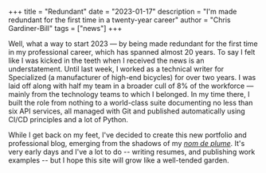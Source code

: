 +++
title = "Redundant"
date = "2023-01-17"
description = "I'm made redundant for the first time in a twenty-year career"
author = "Chris Gardiner-Bill"
tags  = ["news"]
+++

Well, what a way to start 2023 — by being made redundant for the first time in my professional career, which has spanned almost 20 years. To say I felt like I was kicked in the teeth when I received the news is an understatement. Until last week, I worked as a technical writer for Specialized (a manufacturer of high-end bicycles) for over two years. I was laid off along with half my team in a broader cull of 8% of the workforce — mainly from the technology teams to which I belonged. In my time there, I built the role from nothing to a world-class suite documenting no less than six API services, all managed with Git and published automatically using CI/CD principles and a lot of Python.

While I get back on my feet, I've decided to create this new portfolio and professional blog, emerging from the shadows of my *[nom de plume](https://chrisrosser.net)*. It's very early days and I've a lot to do -- writing resumes, and publishing work examples -- but I hope this site will grow like a well-tended garden.